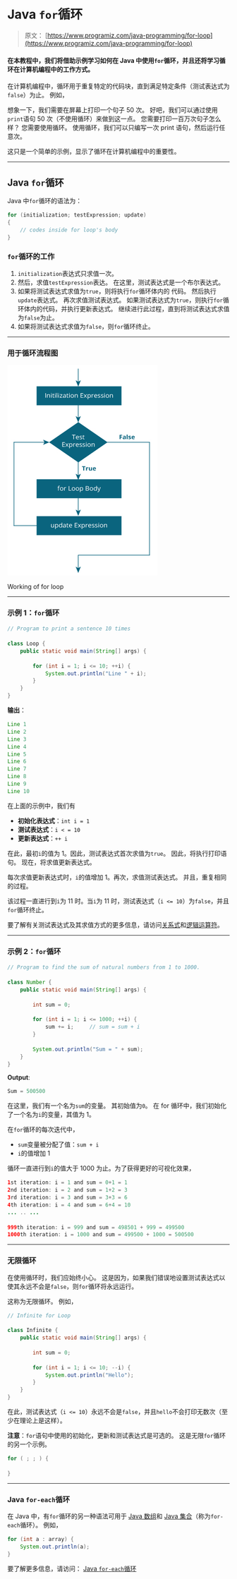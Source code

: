 # Java `for`循环

> 原文： [https://www.programiz.com/java-programming/for-loop](https://www.programiz.com/java-programming/for-loop)

#### 在本教程中，我们将借助示例学习如何在 Java 中使用`for`循环，并且还将学习循环在计算机编程中的工作方式。

在计算机编程中，循环用于重复特定的代码块，直到满足特定条件（测试表达式为`false`）为止。 例如，

想象一下，我们需要在屏幕上打印一个句子 50 次。 好吧，我们可以通过使用`print`语句 50 次（不使用循环）来做到这一点。 您需要打印一百万次句子怎么样？ 您需要使用循环。 使用循环，我们可以只编写一次 print 语句，然后运行任意次。

这只是一个简单的示例，显示了循环在计算机编程中的重要性。

* * *

## Java `for`循环

Java 中`for`循环的语法为：

```java
for (initialization; testExpression; update)
{
    // codes inside for loop's body
}
```

### `for`循环的工作

1.  `initialization`表达式只求值一次。
2.  然后，求值`testExpression`表达。 在这里，测试表达式是一个布尔表达式。
3.  如果将测试表达式求值为`true`，则将执行`for`循环体内的
    代码。
    然后执行`update`表达式。
    再次求值测试表达式。
    如果测试表达式为`true`，则执行`for`循环体内的代码，并执行更新表达式。
    继续进行此过程，直到将测试表达式求值为`false`为止。
4.  如果将测试表达式求值为`false`，则`for`循环终止。

* * *

### 用于循环流程图

![Java for Loop flowchart](img/c36e9c16d8984a3e6b540c4bacc48d37.png "Working of for loop")

Working of for loop



* * *

### 示例 1：`for`循环

```java
// Program to print a sentence 10 times

class Loop {
    public static void main(String[] args) {

        for (int i = 1; i <= 10; ++i) {
            System.out.println("Line " + i);
        }
    }
}
```

**输出**：

```java
Line 1
Line 2
Line 3
Line 4
Line 5
Line 6
Line 7
Line 8
Line 9
Line 10
```

在上面的示例中，我们有

*   **初始化表达式**：`int i = 1` 
*   **测试表达式**：`i < = 10`
*   **更新表达式**：`++ i`

在此，最初`i`的值为 1。因此，测试表达式首次求值为`true`。 因此，将执行打印语句。 现在，将求值更新表达式。

每次求值更新表达式时，`i`的值增加 1。再次，求值测试表达式。 并且，重复相同的过程。

该过程一直进行到`i`为 11 时。当`i`为 11 时，测试表达式（`i <= 10`）为`false`，并且`for`循环终止。

要了解有关测试表达式及其求值方式的更多信息，请访问[关系式](/java-programming/operators#equality-relational "Java Relational Operator")和[逻辑运算符](/java-programming/operators#logical "Java Logical Operator")。

* * *

### 示例 2：`for`循环

```java
// Program to find the sum of natural numbers from 1 to 1000.

class Number {
    public static void main(String[] args) {

        int sum = 0;

        for (int i = 1; i <= 1000; ++i) {
            sum += i;     // sum = sum + i
        }

        System.out.println("Sum = " + sum);
    }
}
```

**Output**:

```java
Sum = 500500
```

在这里，我们有一个名为`sum`的变量。 其初始值为`0`。 在 for 循环中，我们初始化了一个名为`i`的变量，其值为 1。

在`for`循环的每次迭代中，

*   `sum`变量被分配了值：`sum + i`
*   `i`的值增加 1

循环一直进行到`i`的值大于 1000 为止。为了获得更好的可视化效果，

```java
1st iteration: i = 1 and sum = 0+1 = 1
2nd iteration: i = 2 and sum = 1+2 = 3
3rd iteration: i = 3 and sum = 3+3 = 6
4th iteration: i = 4 and sum = 6+4 = 10
... .. ...

999th iteration: i = 999 and sum = 498501 + 999 = 499500
1000th iteration: i = 1000 and sum = 499500 + 1000 = 500500
```

* * *

### 无限循环

在使用循环时，我们应始终小心。 这是因为，如果我们错误地设置测试表达式以使其永远不会是`false`，则`for`循环将永远运行。

这称为无限循环。 例如，

```java
// Infinite for Loop

class Infinite {
    public static void main(String[] args) {

        int sum = 0;

        for (int i = 1; i <= 10; --i) {
            System.out.println("Hello");
        }
    }
}
```

在此，测试表达式（`i <= 10`）永远不会是`false`，并且`hello`不会打印无数次（至少在理论上是这样）。

**注意**：`for`语句中使用的初始化，更新和测试表达式是可选的。 这是无限`for`循环的另一个示例。

```java
for ( ; ; ) {

}
```

* * *

### Java `for-each`循环

在 Java 中，有`for`循环的另一种语法可用于 [Java 数组](/java-programming/arrays "Java Arrays")和 [Java 集合](/java-programming/collections "Java Collections")（称为`for-each`循环）。 例如，

```java
for (int a : array) {
    System.out.println(a);
}
```

要了解更多信息，请访问： [Java `for-each`循环](/java-programming/enhanced-for-loop "Java for-each Loop")